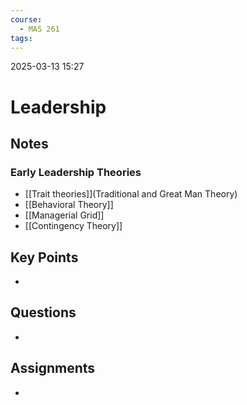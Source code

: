 ```yaml
---
course:
  - MAS 261
tags:
---
```


2025-03-13 15:27

# Leadership

## Notes
### Early Leadership Theories
- [[Trait theories]](Traditional and Great Man Theory)
- [[Behavioral Theory]]
- [[Managerial Grid]]
- [[Contingency Theory]]

## Key Points
-

## Questions

-

## Assignments

-